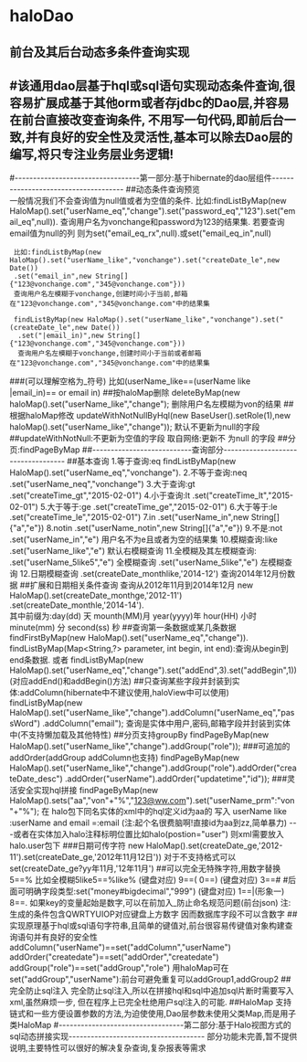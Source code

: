 haloDao
=======

前台及其后台动态多条件查询实现
--------
#该通用dao层基于hql或sql语句实现动态条件查询,很容易扩展成基于其他orm或者存jdbc的Dao层,并容易在前台直接改变查询条件,
不用写一句代码,即前后台一致,并有良好的安全性及灵活性,基本可以除去Dao层的编写,将只专注业务层业务逻辑!
--------
#----------------------------------第一部分:基于hibernate的dao层组件-------------------------------------
##动态条件查询预览  
     一般情况我们不会查询值为null值或者为空值的条件.
     比如:findListByMap(new HaloMap().set("userName_eq","change").set("password_eq","123").set("email_eq",null)).
     查询用户名为vonchange和password为123的结果集.
     若要查询email值为null的列 则为set("email_eq_rx",null).或set("email_eq_in",null)

     比如:findListByMap(new HaloMap().set("userName_like","vonchange").set("createDate_le",new Date())
     .set("email_in",new String[]{"123@vonchange.com","345@vonchange.com"}))
     查询用户名左模糊于vonchange,创建时间小于当前,邮箱在"123@vonchange.com","345@vonchange.com"中的结果集
     
     findListByMap(new HaloMap().set("userName_like","vonchange").set("(createDate_le",new Date())
      .set("|email_in)",new String[]{"123@vonchange.com","345@vonchange.com"}))
      查询用户名左模糊于vonchange,创建时间小于当前或者邮箱在"123@vonchange.com","345@vonchange.com"中的结果集
    
###(可以理解空格为_符号) 
      比如(userName_like==(userName like    |email_in)== or email in)
##按haloMap删除
     deleteByMap(new haloMap().set("userName_like","change");
     删除用户名左模糊为von的结果
##根据haloMap修改
     updateWithNotNullByHql(new BaseUser().setRole(1),new haloMap().set("userName_like","change"));
     默认不更新为null的字段
##updateWithNotNull:不更新为空值的字段
      取自网络:更新不 为null 的字段
##分页:findPageByMap
##---------------------------查询部分-----------------------------------
##基本查询
        1.等于查询:eq     findListByMap(new HaloMap().set("userName_eq","vonchange").
        2.不等于查询:neq    .set("userName_neq","vonchange")
        3.大于查询:gt     .set("createTime_gt","2015-02-01")
        4.小于查询:lt      .set("createTime_lt","2015-02-01")
        5.大于等于:ge      .set("createTime_ge","2015-02-01")
        6.大于等于:le      .set("createTime_le","2015-02-01")
        7.in                    .set("userName_in",new String[]{"a","e"}) 
        8.notin               .set("userName_notin",new String[]{"a","e"}) 
        9.不是:not           .set("userName_in","e")  用户名不为e且或者为空的结果集
        10.模糊查询:like  .set("userName_like","e") 默认右模糊查询
        11.全模糊及其左模糊查询:  .set("userName_5like5","e") 全模糊查询 .set("userName_5like","e") 左模糊查询
        12.日期模糊查询   .set(createDate_monthlike,'2014-12') 查询2014年12月份数据
##扩展和日期相关条件查询
     查询从2012年11月到2014年12月 new HaloMap().set(createDate_monthge,'2012-11')
     .set(createDate_monthle,'2014-14').  
     其中前缀为:day(dd) 天 mounth(MM)月 year(yyyy)年 hour(HH) 小时  minute(mm) 分 second(ss) 秒
##查询第一条数据或某几条数据
        findFirstByMap(new HaloMap().set("userName_eq","change")).
        findListByMap(Map<String,?> parameter, int begin, int end):查询从begin到end条数据.
       或者 findListByMap(new HaloMap().set("userName_eq","change").set("addEnd",3).set("addBegin",1))
       (对应addEnd()和addBegin()方法)
##只查询某些字段并封装到实体:addColumn(hibernate中不建议使用,haloView中可以使用)
          findListByMap(new HaloMap().set("userName_like","change").addColumn("userName_eq","passWord")
          .addColumn("email");
          查询是实体中用户,密码,邮箱字段并封装到实体中(不支持懒加载及其他特性)
##分页支持groupBy
         findPageByMap(new HaloMap().set("userName_like","change").addGroup("role"));
###可追加的addOrder(addGroup addColumn也支持)
          findPageByMap(new HaloMap().set("userName_like","change").addGroup("role").addOrder("createDate_desc")
          .addOrder("userName").addOrder("updatetime","id"));
###灵活安全实现hql拼接
           findPageByMap(new HaloMap().sets("aa","von"+"%","123@ww.com").set("userName_prm":"von"+"%");
           在 halo包下同名实体的xml中的hql定义id为aa的  写入 userName like :userName and email =:email
            (注:起个名很费脑啊!直接id为aa到zz,简单暴力)
            ---或者在实体加入halo注释标明位置比如halo(postion="user") 则xml需要放入halo.user包下
###日期可传字符
        new HaloMap().set(createDate_ge,'2012-11').set(createDate_ge,'2012年11月12日'))
        对于不支持格式可以set(createDate_ge?yy年11月,'12年11月')
##可以完全无特殊字符,用数字替换
          5==% 比如全模糊5like5==%like% (键盘对应)
          9==( 0==) (键盘对应)
          3==# #后面可明确字段类型:set("money#bigdecimal","999") (键盘对应)
           1==|(形象一) 8==.
          如果key的变量起始是数字,可以在前加入_防止命名规范问题(前台json)
          注:生成的条件包含QWRTYUIOP对应键盘上方数字
          因而数据库字段不可以含数字
##实现原理基于hql或sql语句字符串,且简单的键值对,前台很容易传键值对象构建查询语句并有良好的安全性
         addColumn("userName")==set("addColumn","userName") 
         addOrder("createdate")==set("addOrder","createdate")
         addGroup("role")==set("addGroup","role") 
         用haloMap可在set("addGroup","userName"):前台可避免重复可以addGroup1,addGroup2 
##完全防止sql注入
         完全防止sql注入,所以在拼接hql和sql中追加sql片断时需要写入xml,虽然麻烦一步,
         但在程序上已完全杜绝用户sql注入的可能.
##HaloMap
          支持链式和一些方便设置参数的方法,为迫使使用,Dao层参数未使用父类Map,而是用子类HaloMap
#----------------------------------第二部分:基于Halo视图方式的sql动态拼接实现-------------------------------------
          部分功能未完善,暂不提供说明,主要特性可以很好的解决复杂查询,复杂报表等需求
